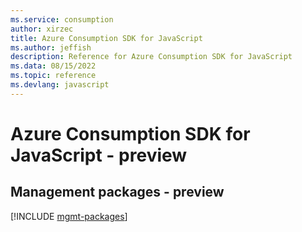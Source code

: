 ```yaml
---
ms.service: consumption
author: xirzec
title: Azure Consumption SDK for JavaScript
ms.author: jeffish
description: Reference for Azure Consumption SDK for JavaScript
ms.data: 08/15/2022
ms.topic: reference
ms.devlang: javascript
---
```

# Azure Consumption SDK for JavaScript - preview

## Management packages - preview
[!INCLUDE [mgmt-packages](consumption-mgmt-index.md)]